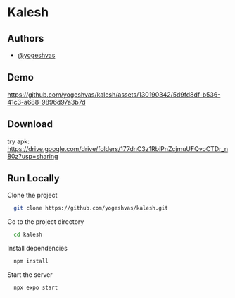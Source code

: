 # Kalesh

## Authors

- [@yogeshvas](https://www.github.com/yogeshvas)

## Demo

https://github.com/yogeshvas/kalesh/assets/130190342/5d9fd8df-b536-41c3-a688-9896d97a3b7d

## Download
try apk: https://drive.google.com/drive/folders/177dnC3z1RbiPnZcjmuUFQvoCTDr_n80z?usp=sharing

## Run Locally
Clone the project

```bash
  git clone https://github.com/yogeshvas/kalesh.git
```

Go to the project directory

```bash
  cd kalesh
```

Install dependencies

```bash
  npm install
```

Start the server

```bash
  npx expo start
```
